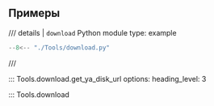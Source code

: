 ## Примеры

/// details | `download` Python module
type: example

```python
--8<-- "./Tools/download.py"
```

///

::: Tools.download.get_ya_disk_url
options:
heading_level: 3


::: Tools.download
